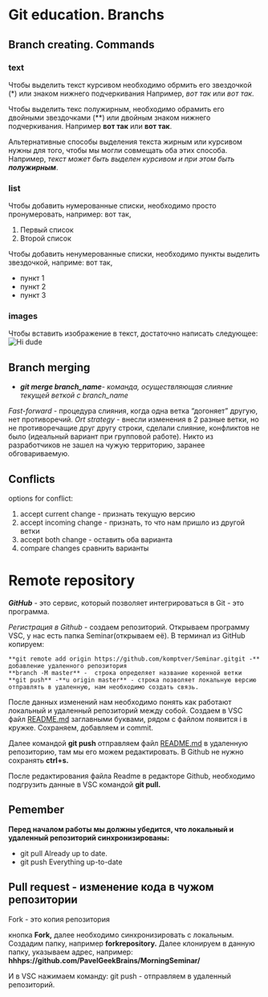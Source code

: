 # Git education. Branchs

## Branch creating. Commands

### text

Чтобы выделить текст курсивом необходимо обрмить его  звездочкой (*) или знаком нижнего подчеркивания Например, *вот так* или _вот так_.

Чтобы выделить текс полужирным, необходимо обрамить его двойными звездочками (**) или двойным знаком нижнего подчеркивания. Например **вот так** или __вот так__.

Альтернативные способы выделения текста жирным или курсивом нужны для того, чтобы мы могли совмещать оба этих способа. Например, _текст может быть выделен курсивом и при этом быть **полужирным**_.

### list

Чтобы добавить нумерованные списки, необходимо просто пронумеровать, например: вот так,
1. Первый список
2. Второй список

Чтобы добавить ненумерованные списки, необходимо пункты выделить звездочкой, наприме: вот так,
* пункт 1
* пункт 2
* пункт 3

### images

Чтобы вставить изображение в текст, достаточно написать следующее:
![Hi dude](coole_dude.jpg)

## Branch merging

* _**git merge branch_name**_- *команда, осуществляющая слияние текущей веткой с branch_name*

_Fast-forward_ - процедура слияния, когда одна ветка “догоняет” другую, нет противоречий.
_Ort strategy_ - внесли изменения в 2 разные ветки, но не противоречащие друг другу строки, сделали слияние, конфликтов не было (идеальный вариант при групповой работе). Никто из разработчиков не зашел на чужую территорию, заранее обговариваемую.


## Conflicts

options for conflict:

1. accept current change - признать текущую версию
2. accept incoming change - признать, то что нам пришло из другой ветки
3. accept both change - оставить оба варианта
4. compare changes сравнить варианты

# Remote repository

**_GitHub_** - это сервис, который позволяет интегрироваться в Git - это программа.


*Регистрация в Github* - создаем репозиторий. Открываем программу VSC, у нас есть папка Seminar(открываем её). В терминал из GitHub копируем:

```
**git remote add origin https://github.com/komptver/Seminar.gitgit -** добавление удаленного репозитория 
**branch -M master** -  строка определяет название коренной ветки
**git push** -**u origin master** - строка позволяет локальную версию отправлять в удаленную, нам необходимо создать связь.
```

После данных изменений нам необходимо понять как работают локальный и удаленный репозиторий между собой. Создаем в VSC файл [README.md](http://README.md) заглавными буквами, рядом с файлом появится i в кружке. Сохраняем, добавляем и commit.

Далее командой **git push** отправляем файл [README.md](http://README.md) в удаленную репозиторию, там мы его можем редактировать. В Github не нужно сохранять **ctrl+s.**

После редактирования файла Readme в редакторе Github, необходимо подгрузить данные в VSC командой **git pull.**

## Pemember

**Перед началом работы мы должны убедится, что локальный и удаленный репозиторий синхронизированы:**
 - git pull
Already up to date.
- git push
Everything up-to-date

## Pull request - изменение кода в чужом репозитории

Fork - это копия репозитория

кнопка **Fork,** далее необходимо синхронизировать с локальным. Создадим папку, например **forkrepository.** Далее клонируем в данную папку, указываем адрес, например: **hhhps://github.com/PavelGeekBrains/MorningSeminar/**

И в VSC нажимаем команду: git push - отправляем в удаленный репозиторий.
